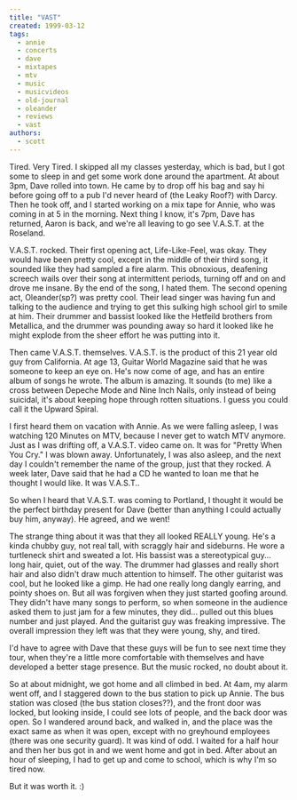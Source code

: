```yaml
---
title: "VAST"
created: 1999-03-12
tags:
  - annie
  - concerts
  - dave
  - mixtapes
  - mtv
  - music
  - musicvideos
  - old-journal
  - oleander
  - reviews
  - vast
authors:
  - scott
---
```


Tired. Very Tired. I skipped all my classes yesterday, which is bad, but I got some to sleep in and get some work done around the apartment. At about 3pm, Dave rolled into town. He came by to drop off his bag and say hi before going off to a pub I'd never heard of (the Leaky Roof?) with Darcy. Then he took off, and I started working on a mix tape for Annie, who was coming in at 5 in the morning. Next thing I know, it's 7pm, Dave has returned, Aaron is back, and we're all leaving to go see V.A.S.T. at the Roseland.

V.A.S.T. rocked. Their first opening act, Life-Like-Feel, was okay. They would have been pretty cool, except in the middle of their third song, it sounded like they had sampled a fire alarm. This obnoxious, deafening screech wails over their song at intermittent periods, turning off and on and drove me insane. By the end of the song, I hated them. The second opening act, Oleander(sp?) was pretty cool. Their lead singer was having fun and talking to the audience and trying to get this sulking high school girl to smile at him. Their drummer and bassist looked like the Hetfeild brothers from Metallica, and the drummer was pounding away so hard it looked like he might explode from the sheer effort he was putting into it.

Then came V.A.S.T. themselves. V.A.S.T. is the product of this 21 year old guy from California. At age 13, Guitar World Magazine said that he was someone to keep an eye on. He's now come of age, and has an entire album of songs he wrote. The album is amazing. It sounds (to me) like a cross between Depeche Mode and Nine Inch Nails, only instead of being suicidal, it's about keeping hope through rotten situations. I guess you could call it the Upward Spiral.

I first heard them on vacation with Annie. As we were falling asleep, I was watching 120 Minutes on MTV, because I never get to watch MTV anymore. Just as I was drifting off, a V.A.S.T. video came on. It was for "Pretty When You Cry." I was blown away. Unfortunately, I was also asleep, and the next day I couldn't remember the name of the group, just that they rocked. A week later, Dave said that he had a CD he wanted to loan me that he thought I would like. It was V.A.S.T..

So when I heard that V.A.S.T. was coming to Portland, I thought it would be the perfect birthday present for Dave (better than anything I could actually buy him, anyway). He agreed, and we went!

The strange thing about it was that they all looked REALLY young. He's a kinda chubby guy, not real tall, with scraggly hair and sideburns. He wore a turtleneck shirt and sweated a lot. His bassist was a stereotypical guy... long hair, quiet, out of the way. The drummer had glasses and really short hair and also didn't draw much attention to himself. The other guitarist was cool, but he looked like a gimp. He had one really long dangly earring, and pointy shoes on. But all was forgiven when they just started goofing around. They didn't have many songs to perform, so when someone in the audience asked them to just jam for a few minutes, they did... pulled out this blues number and just played. And the guitarist guy was freaking impressive. The overall impression they left was that they were young, shy, and tired.

I'd have to agree with Dave that these guys will be fun to see next time they tour, when they're a little more comfortable with themselves and have developed a better stage presence. But the music rocked, no doubt about it.

So at about midnight, we got home and all climbed in bed. At 4am, my alarm went off, and I staggered down to the bus station to pick up Annie. The bus station was closed (the bus station closes??), and the front door was locked, but looking inside, I could see lots of people, and the back door was open. So I wandered around back, and walked in, and the place was the exact same as when it was open, except with no greyhound employees (there was one security guard). It was kind of odd. I waited for a half hour and then her bus got in and we went home and got in bed. After about an hour of sleeping, I had to get up and come to school, which is why I'm so tired now.

But it was worth it. :)

